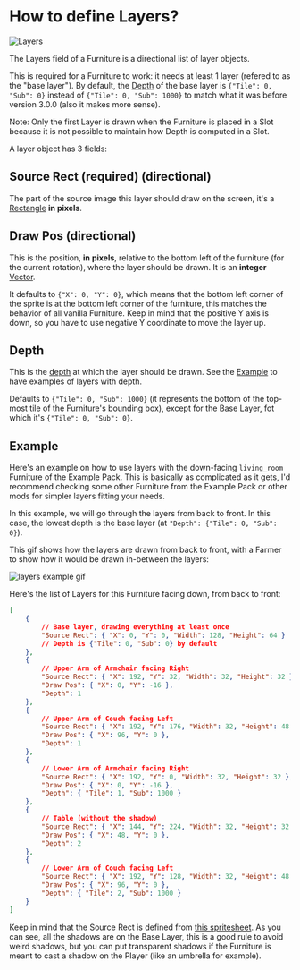 # How to define Layers?

![Layers](../images/layers.png)

The Layers field of a Furniture is a directional list of layer objects.

This is required for a Furniture to work: it needs at least 1 layer (refered to as the "base layer"). By default, the [Depth](#depth) of the base layer is `{"Tile": 0, "Sub": 0}` instead of `{"Tile": 0, "Sub": 1000}` to match what it was before version 3.0.0 (also it makes more sense).

Note: Only the first Layer is drawn when the Furniture is placed in a Slot because it is not possible to maintain how Depth is computed in a Slot.

A layer object has 3 fields:

## Source Rect (required) (directional)

The part of the source image this layer should draw on the screen, it's a [Rectangle](../Structures/Rectangle.md) **in pixels**.

## Draw Pos (directional)

This is the position, **in pixels**, relative to the bottom left of the furniture (for the current rotation), where the layer should be drawn. It is an **integer** [Vector](../Structures/Vector.md).

It defaults to `{"X": 0, "Y": 0}`, which means that the bottom left corner of the sprite is at the bottom left corner of the furniture, this matches the behavior of all vanilla Furniture. Keep in mind that the positive Y axis is down, so you have to use negative Y coordinate to move the layer up.

## Depth

This is the [depth](../Structures/Depth.md) at which the layer should be drawn. See the [Example](#example) to have examples of layers with depth.

Defaults to `{"Tile": 0, "Sub": 1000}` (it represents the bottom of the top-most tile of the Furniture's bounding box), except for the Base Layer, fot which it's `{"Tile": 0, "Sub": 0}`.

## Example

Here's an example on how to use layers with the down-facing `living_room` Furniture of the Example Pack. This is basically as complicated as it gets, I'd recommend checking some other Furniture from the Example Pack or other mods for simpler layers fitting your needs.

In this example, we will go through the layers from back to front. In this case, the lowest depth is the base layer (at `"Depth": {"Tile": 0, "Sub": 0}`).

This gif shows how the layers are drawn from back to front, with a Farmer to show how it would be drawn in-between the layers:

![layers example gif](../images/layers_example.gif)

Here's the list of Layers for this Furniture facing down, from back to front:
```json
[
	{
		// Base layer, drawing everything at least once
		"Source Rect": { "X": 0, "Y": 0, "Width": 128, "Height": 64 }
		// Depth is {"Tile": 0, "Sub": 0} by default
	},
	{
		// Upper Arm of Armchair facing Right
		"Source Rect": { "X": 192, "Y": 32, "Width": 32, "Height": 32 },
		"Draw Pos": { "X": 0, "Y": -16 },
		"Depth": 1
	},
	{
		// Upper Arm of Couch facing Left
		"Source Rect": { "X": 192, "Y": 176, "Width": 32, "Height": 48 },
		"Draw Pos": { "X": 96, "Y": 0 },
		"Depth": 1
	},
	{
		// Lower Arm of Armchair facing Right
		"Source Rect": { "X": 192, "Y": 0, "Width": 32, "Height": 32 },
		"Draw Pos": { "X": 0, "Y": -16 },
		"Depth": { "Tile": 1, "Sub": 1000 }
	},
	{
		// Table (without the shadow)
		"Source Rect": { "X": 144, "Y": 224, "Width": 32, "Height": 32 },
		"Draw Pos": { "X": 48, "Y": 0 },
		"Depth": 2
	},
	{
		// Lower Arm of Couch facing Left
		"Source Rect": { "X": 192, "Y": 128, "Width": 32, "Height": 48 },
		"Draw Pos": { "X": 96, "Y": 0 },
		"Depth": { "Tile": 2, "Sub": 1000 }
	}
]
```

Keep in mind that the Source Rect is defined from [this spritesheet](../../Example%20Pack/[FF]/assets/seats/living_room.png). As you can see, all the shadows are on the Base Layer, this is a good rule to avoid weird shadows, but you can put transparent shadows if the Furniture is meant to cast a shadow on the Player (like an umbrella for example).